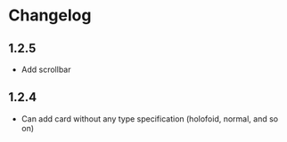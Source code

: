 # Changelog

## 1.2.5

- Add scrollbar

## 1.2.4

- Can add card without any type specification (holofoid, normal, and so on)

